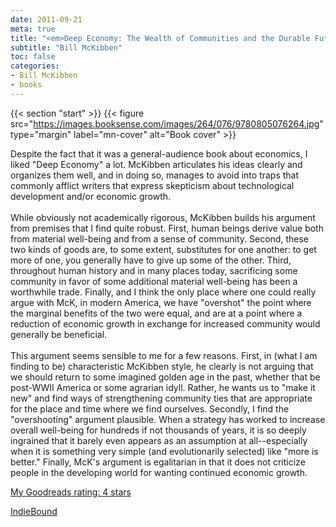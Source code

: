 ```yaml
---
date: 2011-09-21
meta: true
title: "<em>Deep Economy: The Wealth of Communities and the Durable Future</em>"
subtitle: "Bill McKibben"
toc: false
categories:
- Bill McKibben
- books
---
```


{{< section "start" >}}
{{< figure src="https://images.booksense.com/images/264/076/9780805076264.jpg" type="margin" label="mn-cover" alt="Book cover" >}}

Despite the fact that it was a general-audience book about economics, I liked "Deep Economy" a lot. McKibben articulates his ideas clearly and organizes them well, and in doing so, manages to avoid into traps that commonly afflict writers that express skepticism about technological development and/or economic growth.<br /><br />While obviously not academically rigorous, McKibben builds his argument from premises that I find quite robust. First, human beings derive value both from material well-being and from a sense of community. Second, these two kinds of goods are, to some extent, substitutes for one another: to get more of one, you generally have to give up some of the other. Third, throughout human history and in many places today, sacrificing some community in favor of some additional material well-being has been a worthwhile trade. Finally, and I think the only place where one could really argue with McK, in modern America, we have "overshot" the point where the marginal benefits of the two were equal, and are at a point where a reduction of economic growth in exchange for increased community would generally be beneficial.<br /><br />This argument seems sensible to me for a few reasons. First, in (what I am finding to be) characteristic McKibben style, he clearly is not arguing that we should return to some imagined golden age in the past, whether that be post-WWII America or some agrarian idyll. Rather, he wants us to "make it new" and find ways of strengthening community ties that are appropriate for the place and time where we find ourselves. Secondly, I find the "overshooting" argument plausible. When a strategy has worked to increase overall well-being for hundreds if not thousands of years, it is so deeply ingrained that it barely even appears as an assumption at all--especially when it is something very simple (and evolutionarily selected) like "more is better." Finally, McK's argument is egalitarian in that it does not criticize people in the developing world for wanting continued economic growth.

[My Goodreads rating: 4 stars](https://www.goodreads.com/review/show/216582747)  

[IndieBound](https://www.indiebound.org/book/9780805076264)
